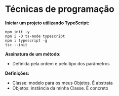 # Técnicas de programação
**Iniciar um projeto utilizando TypeScript:**
```
npm init -y
npm i -D ts-node typescript
npm i typescript -g
tsc --init
```

**Assinatura de um método:**
- Definida pela ordem e pelo tipo dos parâmetros

**Definições:**
- Classe: modelo para os meus Objetos. É abstrata
- Objetos: instância da minha Classe. É concreto


